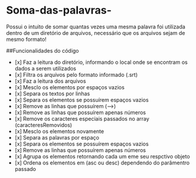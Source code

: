 # Soma-das-palavras-
Possui o intuito de somar quantas vezes uma mesma palavra foi utilizada dentro de um diretório de arquivos, necessário que os arquivos sejam de mesmo formato!

<p>##Funcionalidades do código</p>
<ul>
<li>[x] Faz a leitura do diretório, informando o local onde se encontram os dados a serem utilizados</li>
  <li>[x] Filtra os arquivos pelo formato informado (.srt)</li>
<li>[x] Faz a leitura dos arquivos</li>
<li>[x] Mesclo os elementos por espaços vazios</li>
<li>[x] Separa os textos por linhas</li>
<li>[x] Separa os elementos se possuírem espaços vazios</li>
<li>[x] Remove as linhas que possuírem (-->)</li>
<li>[x] Remove as linhas que possuírem apenas números</li>
<li>[x] Remove os caracteres especiais passados no array (caracteresRemovidos)</li>
<li>[x] Mesclo os elementos novamente</li>
<li>[x] Separa as palavras por espaço</li>
<li>[x] Separa os elementos se possuírem espaços vazios</li>
<li>[x] Remove as linhas que possuírem apenas números</li>
<li>[x] Agrupa os elementos retornando cada um eme seu respctivo objeto</li>
<li>[x] Ordena os elementos em (asc ou desc) dependendo do parâmentro passado</li>
<ul>
